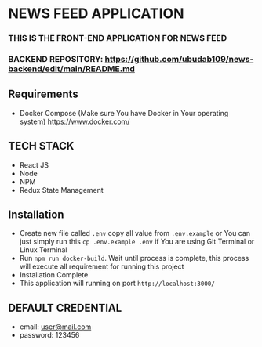 # NEWS FEED APPLICATION
### THIS IS THE FRONT-END APPLICATION FOR NEWS FEED
### BACKEND REPOSITORY: https://github.com/ubudab109/news-backend/edit/main/README.md

## Requirements
- Docker Compose (Make sure You have Docker in Your operating system) https://www.docker.com/

## TECH STACK
- React JS
- Node
- NPM
- Redux State Management

## Installation
- Create new file called `.env` copy all value from `.env.example` or You can just simply run this `cp .env.example .env` if You are using Git Terminal or Linux Terminal
- Run `npm run docker-build`. Wait until process is complete, this process will execute all requirement for running this project
- Installation Complete
- This application will running on port `http://localhost:3000/`

## DEFAULT CREDENTIAL
- email: user@mail.com
- password: 123456
